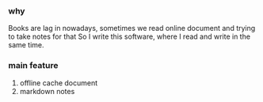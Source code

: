### why
Books are lag in nowadays, sometimes we read online document and trying to take notes for that
So I write this software, where I read and write in the same time.
### main feature
1. offline cache document
2. markdown notes
